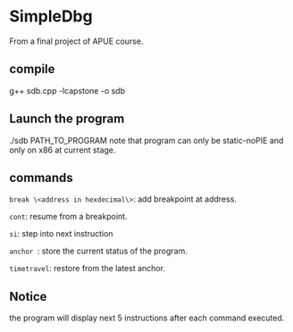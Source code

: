 # SimpleDbg
From a final project of APUE course.
## compile
g++ sdb.cpp -lcapstone -o sdb
## Launch the program
./sdb PATH_TO_PROGRAM
note that program can only be static-noPIE and only on x86 at current stage.
## commands
`break \<address in hexdecimal\>`: add breakpoint at address.

`cont`: resume from a breakpoint.

`si`: step into next instruction

`anchor `: store the current status of the program.

`timetravel`: restore from the latest anchor.

## Notice
the program will display next 5 instructions after each command executed.
